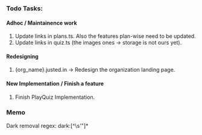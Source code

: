 ### Todo Tasks: 

#### Adhoc / Maintainence work

1. Update links in plans.ts. Also the features plan-wise need to be updated. 
2. Update links in quiz.ts (the images ones -> storage is not ours yet).


#### Redesigning

1. {org_name}.justed.in -> Redesign the organization landing page.

#### New Implementation / Finish a feature

1. Finish PlayQuiz Implementation.

### Memo

Dark removal regex: dark:[^\s'"]*